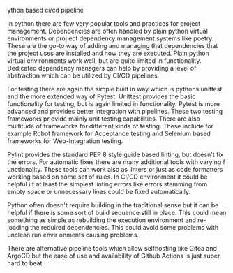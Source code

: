 ython based ci/cd pipeline

In python there are few very popular tools and practices for project management. Dependencies are often handled by plain python virtual environments or proj
ect dependency management systems like poetry. These are the go-to way of adding and managing that dependencies that the project uses are installed and how 
they are executed. Plain python virtual environments work well, but are quite limited in functionality. Dedicated dependency managers can help by providing 
a level of abstraction which can be utilized by CI/CD pipelines.

For testing there are again the simple built in way which is pythons unittest and the more extended way of Pytest. Unittest provides the basic functionality
 for testing, but is again limited in functionality. Pytest is more advanced and provides better integration with pipelines. These two testing frameworks pr
ovide mainly unit testing capabilities. There are also multitude of frameworks for different kinds of testing. These include for example Robot framework for
 Acceptance testing and Selenium based frameworks for Web-Integration testing. 

Pylint provides the standard PEP 8 style guide based linting, but doesn't fix the errors. For automatic fixes there are many additional tools with varying f
unctionality. These tools can work also as linters or just as code formatters working based on some set of rules. In CI/CD environment it could be helpful i
f at least the simplest linting errors like errors stemming from empty space or unnecessary lines could be fixed automatically.

Python often doesn't require building in the traditional sense but it can be helpful if there is some sort of build sequence still in place. This could mean
 something as simple as rebuilding the execution environment and re-loading the required dependencies. This could avoid some problems with unclean run envir
onments causing problems. 

There are alternative pipeline tools which allow selfhosting like Gitea and ArgoCD but the ease of use and availability of Github Actions is just super hard
 to beat.


